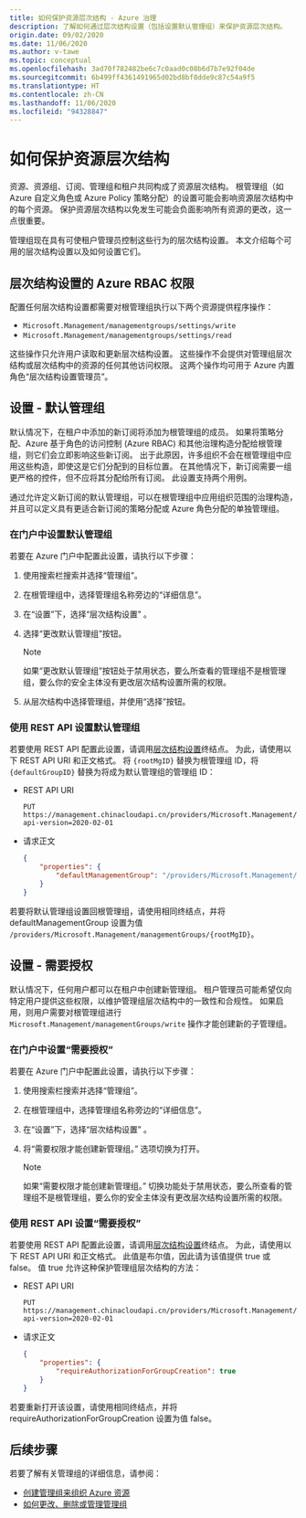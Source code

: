 ```yaml
---
title: 如何保护资源层次结构 - Azure 治理
description: 了解如何通过层次结构设置（包括设置默认管理组）来保护资源层次结构。
origin.date: 09/02/2020
ms.date: 11/06/2020
ms.author: v-tawe
ms.topic: conceptual
ms.openlocfilehash: 3ad70f782482be6c7c0aad0c08b6d7b7e92f04de
ms.sourcegitcommit: 6b499ff4361491965d02bd8bf8dde9c87c54a9f5
ms.translationtype: HT
ms.contentlocale: zh-CN
ms.lasthandoff: 11/06/2020
ms.locfileid: "94328847"
---
```

# <a name="how-to-protect-your-resource-hierarchy"></a>如何保护资源层次结构

资源、资源组、订阅、管理组和租户共同构成了资源层次结构。 根管理组（如 Azure 自定义角色或 Azure Policy 策略分配）的设置可能会影响资源层次结构中的每个资源。 保护资源层次结构以免发生可能会负面影响所有资源的更改，这一点很重要。

管理组现在具有可使租户管理员控制这些行为的层次结构设置。 本文介绍每个可用的层次结构设置以及如何设置它们。

## <a name="azure-rbac-permissions-for-hierarchy-settings"></a>层次结构设置的 Azure RBAC 权限

配置任何层次结构设置都需要对根管理组执行以下两个资源提供程序操作：

- `Microsoft.Management/managementgroups/settings/write`
- `Microsoft.Management/managementgroups/settings/read`

这些操作只允许用户读取和更新层次结构设置。 这些操作不会提供对管理组层次结构或层次结构中的资源的任何其他访问权限。 这两个操作均可用于 Azure 内置角色“层次结构设置管理员”。

## <a name="setting---default-management-group"></a>设置 - 默认管理组

默认情况下，在租户中添加的新订阅将添加为根管理组的成员。 如果将策略分配、Azure 基于角色的访问控制 (Azure RBAC) 和其他治理构造分配给根管理组，则它们会立即影响这些新订阅。 出于此原因，许多组织不会在根管理组中应用这些构造，即使这是它们分配到的目标位置。 在其他情况下，新订阅需要一组更严格的控件，但不应将其分配给所有订阅。 此设置支持两个用例。

通过允许定义新订阅的默认管理组，可以在根管理组中应用组织范围的治理构造，并且可以定义具有更适合新订阅的策略分配或 Azure 角色分配的单独管理组。

### <a name="set-default-management-group-in-portal"></a>在门户中设置默认管理组

若要在 Azure 门户中配置此设置，请执行以下步骤：

1. 使用搜索栏搜索并选择“管理组”。

1. 在根管理组中，选择管理组名称旁边的“详细信息”。

1. 在“设置”下，选择“层次结构设置” 。

1. 选择“更改默认管理组”按钮。

   > [!NOTE]
   > 如果“更改默认管理组”按钮处于禁用状态，要么所查看的管理组不是根管理组，要么你的安全主体没有更改层次结构设置所需的权限。

1. 从层次结构中选择管理组，并使用“选择”按钮。

### <a name="set-default-management-group-with-rest-api"></a>使用 REST API 设置默认管理组

若要使用 REST API 配置此设置，请调用[层次结构设置](https://docs.microsoft.com/rest/api/resources/hierarchysettings)终结点。 为此，请使用以下 REST API URI 和正文格式。 将 `{rootMgID}` 替换为根管理组 ID，将 `{defaultGroupID}` 替换为将成为默认管理组的管理组 ID：

- REST API URI

  ```http
  PUT https://management.chinacloudapi.cn/providers/Microsoft.Management/managementGroups/{rootMgID}/settings/default?api-version=2020-02-01
  ```

- 请求正文

  ```json
  {
      "properties": {
          "defaultManagementGroup": "/providers/Microsoft.Management/managementGroups/{defaultGroupID}"
      }
  }
  ```

若要将默认管理组设置回根管理组，请使用相同终结点，并将 defaultManagementGroup 设置为值 `/providers/Microsoft.Management/managementGroups/{rootMgID}`。

## <a name="setting---require-authorization"></a>设置 - 需要授权

默认情况下，任何用户都可以在租户中创建新管理组。 租户管理员可能希望仅向特定用户提供这些权限，以维护管理组层次结构中的一致性和合规性。 如果启用，则用户需要对根管理组进行 `Microsoft.Management/managementGroups/write` 操作才能创建新的子管理组。

### <a name="set-require-authorization-in-portal"></a>在门户中设置“需要授权”

若要在 Azure 门户中配置此设置，请执行以下步骤：

1. 使用搜索栏搜索并选择“管理组”。

1. 在根管理组中，选择管理组名称旁边的“详细信息”。

1. 在“设置”下，选择“层次结构设置” 。

1. 将“需要权限才能创建新管理组。” 选项切换为打开。

   > [!NOTE]
   > 如果“需要权限才能创建新管理组。” 切换功能处于禁用状态，要么所查看的管理组不是根管理组，要么你的安全主体没有更改层次结构设置所需的权限。

### <a name="set-require-authorization-with-rest-api"></a>使用 REST API 设置“需要授权”

若要使用 REST API 配置此设置，请调用[层次结构设置](https://docs.microsoft.com/rest/api/resources/hierarchysettings)终结点。 为此，请使用以下 REST API URI 和正文格式。 此值是布尔值，因此请为该值提供 true 或 false。 值 true 允许这种保护管理组层次结构的方法：

- REST API URI

  ```http
  PUT https://management.chinacloudapi.cn/providers/Microsoft.Management/managementGroups/{rootMgID}/settings/default?api-version=2020-02-01
  ```

- 请求正文

  ```json
  {
      "properties": {
          "requireAuthorizationForGroupCreation": true
      }
  }
  ```

若要重新打开该设置，请使用相同终结点，并将 requireAuthorizationForGroupCreation 设置为值 false。

## <a name="next-steps"></a>后续步骤

若要了解有关管理组的详细信息，请参阅：

- [创建管理组来组织 Azure 资源](../create-management-group-portal.md)
- [如何更改、删除或管理管理组](../manage.md)

